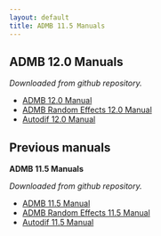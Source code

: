```yaml
---
layout: default
title: ADMB 11.5 Manuals
---
```

<h2>ADMB 12.0 Manuals</h2>

_Downloaded from github repository._

* [ADMB 12.0 Manual](https://github.com/admb-project/admb/releases/download/admb-12.0/admb-12.0.pdf)
* [ADMB Random Effects 12.0 Manual](https://github.com/admb-project/admb/releases/download/admb-12.0/admbre-12.0.pdf)
* [Autodif 12.0 Manual](https://github.com/admb-project/admb/releases/download/admb-12.0/autodif-12.0.pdf)

<h2>Previous manuals</h2>

<b>ADMB 11.5 Manuals</b>

_Downloaded from github repository._

* [ADMB 11.5 Manual](https://github.com/admb-project/admb/releases/download/admb-11.5/admb-11.5.pdf)
* [ADMB Random Effects 11.5 Manual](https://github.com/admb-project/admb/releases/download/admb-11.5/admbre-11.5.pdf)
* [Autodif 11.5 Manual](https://github.com/admb-project/admb/releases/download/admb-11.5/autodif-11.5.pdf)
